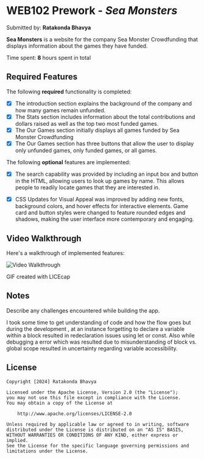# WEB102 Prework - *Sea Monsters*

Submitted by: **Ratakonda Bhavya**

**Sea Monsters** is a website for the company Sea Monster Crowdfunding that displays information about the games they have funded.

Time spent: **8** hours spent in total

## Required Features

The following **required** functionality is completed:

* [x] The introduction section explains the background of the company and how many games remain unfunded.
* [x] The Stats section includes information about the total contributions and dollars raised as well as the top two most funded games.
* [x] The Our Games section initially displays all games funded by Sea Monster Crowdfunding
* [x] The Our Games section has three buttons that allow the user to display only unfunded games, only funded games, or all games.

The following **optional** features are implemented:

* [x] The search capability was provided by including an input box and button in the HTML, allowing users to look up games by name. This allows people to readily locate games that they are interested in.
* [x] CSS Updates for Visual Appeal was improved by adding new fonts, background colors, and hover effects for interactive elements. Game card and button styles were 
       changed to feature rounded edges and shadows, making the user interface more contemporary and engaging.


## Video Walkthrough

Here's a walkthrough of implemented features:

<img src='walkthrough.gif' title='Video Walkthrough' width='' alt='Video Walkthrough' />

<!-- Replace this with whatever GIF tool you used! -->
GIF created with LICEcap
<!-- Recommended tools:
[Kap](https://getkap.co/) for macOS
[ScreenToGif](https://www.screentogif.com/) for Windows
[peek](https://github.com/phw/peek) for Linux. -->

## Notes

Describe any challenges encountered while building the app.

I took some time to get understanding of code and how the flow goes but during the development , at an instance forgetting to declare a variable within a block resulted in redeclaration issues using let or const. 
Also while debugging a error which was resulted due to misunderstanding of block vs. global scope resulted in uncertainty regarding variable accessibility.

## License

    Copyright [2024] Ratakonda Bhavya

    Licensed under the Apache License, Version 2.0 (the "License");
    you may not use this file except in compliance with the License.
    You may obtain a copy of the License at

        http://www.apache.org/licenses/LICENSE-2.0

    Unless required by applicable law or agreed to in writing, software
    distributed under the License is distributed on an "AS IS" BASIS,
    WITHOUT WARRANTIES OR CONDITIONS OF ANY KIND, either express or implied.
    See the License for the specific language governing permissions and
    limitations under the License.
